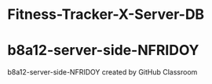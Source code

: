 # Fitness-Tracker-X-Server-DB

# b8a12-server-side-NFRIDOY
b8a12-server-side-NFRIDOY created by GitHub Classroom
